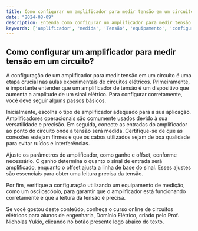 ```yaml
---
title: Como configurar um amplificador para medir tensão em um circuito?
date: "2024-08-09"
description: Entenda como configurar um amplificador para medir tensão em um circuito elétrico durante aulas experimentais.
keywords: ['amplificador', 'medida', 'Tensão', 'equipamento', 'configuração', 'Avançada', 'Análise']
---
```


## Como configurar um amplificador para medir tensão em um circuito?

A configuração de um amplificador para medir tensão em um circuito é uma etapa crucial nas aulas experimentais de circuitos elétricos. Primeiramente, é importante entender que um amplificador de tensão é um dispositivo que aumenta a amplitude de um sinal elétrico. Para configurar corretamente, você deve seguir alguns passos básicos.

Inicialmente, escolha o tipo de amplificador adequado para a sua aplicação. Amplificadores operacionais são comumente usados devido à sua versatilidade e precisão. Em seguida, conecte as entradas do amplificador ao ponto do circuito onde a tensão será medida. Certifique-se de que as conexões estejam firmes e que os cabos utilizados sejam de boa qualidade para evitar ruídos e interferências.

Ajuste os parâmetros do amplificador, como ganho e offset, conforme necessário. O ganho determina o quanto o sinal de entrada será amplificado, enquanto o offset ajusta a linha de base do sinal. Esses ajustes são essenciais para obter uma leitura precisa da tensão.

Por fim, verifique a configuração utilizando um equipamento de medição, como um osciloscópio, para garantir que o amplificador está funcionando corretamente e que a leitura da tensão é precisa.

Se você gostou deste conteúdo, conheça o curso online de circuitos elétricos para alunos de engenharia, Domínio Elétrico, criado pelo Prof. Nicholas Yukio, clicando no botão presente logo abaixo do texto.